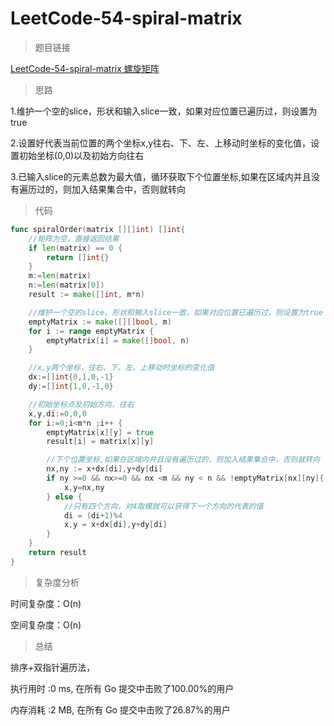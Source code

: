 # LeetCode-54-spiral-matrix

>题目链接

[LeetCode-54-spiral-matrix 螺旋矩阵](https://leetcode-cn.com/problems/spiral-matrix/)

>思路

1.维护一个空的slice，形状和输入slice一致，如果对应位置已遍历过，则设置为true

2.设置好代表当前位置的两个坐标x,y往右、下、左、上移动时坐标的变化值，设置初始坐标(0,0)以及初始方向往右

3.已输入slice的元素总数为最大值，循环获取下个位置坐标,如果在区域内并且没有遍历过的，则加入结果集合中，否则就转向

>代码

```go
func spiralOrder(matrix [][]int) []int{
	//矩阵为空，直接返回结果
	if len(matrix) == 0 {
		return []int{}
	}
	m:=len(matrix)
	n:=len(matrix[0])
	result := make([]int, m*n)

	//维护一个空的slice，形状和输入slice一致，如果对应位置已遍历过，则设置为true
	emptyMatrix := make([][]bool, m)
	for i := range emptyMatrix {
		emptyMatrix[i] = make([]bool, n)
	}

	//x,y两个坐标，往右、下、左、上移动时坐标的变化值
	dx:=[]int{0,1,0,-1}
	dy:=[]int{1,0,-1,0}

	//初始坐标点及初始方向，往右
	x,y,di:=0,0,0
	for i:=0;i<m*n ;i++ {
		emptyMatrix[x][y] = true
		result[i] = matrix[x][y]

		//下个位置坐标,如果在区域内并且没有遍历过的，则加入结果集合中，否则就转向
		nx,ny := x+dx[di],y+dy[di]
		if ny >=0 && nx>=0 && nx <m && ny < n && !emptyMatrix[nx][ny]{
			x,y=nx,ny
		} else {
			//只有四个方向，对4取模就可以获得下一个方向的代表的值
			di = (di+1)%4
			x,y = x+dx[di],y+dy[di]
		}
	}
	return result
}
```

>复杂度分析

时间复杂度：O(n)

空间复杂度：O(n)

>总结

排序+双指针遍历法，

执行用时 :0 ms, 在所有 Go 提交中击败了100.00%的用户

内存消耗 :2 MB, 在所有 Go 提交中击败了26.87%的用户
